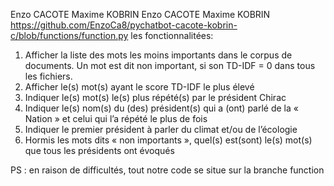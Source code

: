 Enzo CACOTE
Maxime KOBRIN
Enzo CACOTE
Maxime KOBRIN
https://github.com/EnzoCa8/pychatbot-cacote-kobrin-c/blob/functions/function.py
les fonctionnalitées:
1. Afficher la liste des mots les moins importants dans le corpus de documents. Un mot est dit non important,
si son TD-IDF = 0 dans tous les fichiers.
2. Afficher le(s) mot(s) ayant le score TD-IDF le plus élevé
3. Indiquer le(s) mot(s) le(s) plus répété(s) par le président Chirac
4. Indiquer le(s) nom(s) du (des) président(s) qui a (ont) parlé de la « Nation » et celui qui l’a répété le plus de
fois
5. Indiquer le premier président à parler du climat et/ou de l’écologie
6. Hormis les mots dits « non importants », quel(s) est(sont) le(s) mot(s) que tous les présidents ont évoqués


PS : en raison de difficultés, tout notre code se situe sur la branche function
